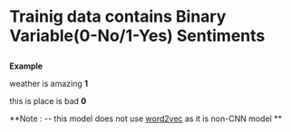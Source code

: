 # Trainig data contains Binary Variable(0-No/1-Yes) Sentiments <p> </p>
 **Example** <p> </p>
 weather is amazing  **1** <p> </p>
 this is place is bad **0**
 
 
 **Note : -- this model does not use <u>word2vec</u> as it is non-CNN model **

